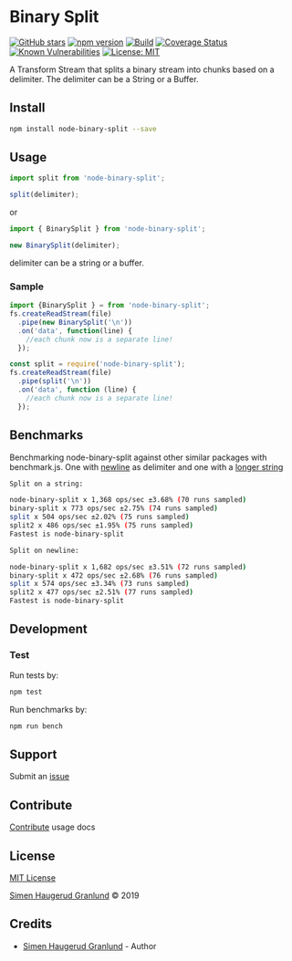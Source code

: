 # Binary Split

[![GitHub stars](https://img.shields.io/github/stars/hgranlund/node-binary-split.svg?style=social&label=Stars)](https://github.com/hgranlund/node-binary-split)
[![npm version](https://badge.fury.io/js/node-binary-split.svg)](https://badge.fury.io/js/node-binary-split)
[![Build](https://travis-ci.org/hgranlund/node-binary-split.png)](http://travis-ci.org/hgranlund/node-binary-split)
[![Coverage Status](https://coveralls.io/repos/github/hgranlund/node-binary-split/badge.svg?branch=master)](https://coveralls.io/github/hgranlund/node-binary-split?branch=master)
[![Known Vulnerabilities](https://snyk.io/test/github//hgranlund/node-binary-split/badge.svg)](https://snyk.io/test/github//hgranlund/node-binary-split)
[![License: MIT](https://img.shields.io/badge/License-MIT-yellow.svg)](https://opensource.org/licenses/MIT)

A Transform Stream that splits a binary stream into chunks based on a delimiter. The delimiter can be a String or a Buffer.

## Install

```bash
npm install node-binary-split --save
```

## Usage

```ts
import split from 'node-binary-split';

split(delimiter);
```

or

```ts
import { BinarySplit } from 'node-binary-split';

new BinarySplit(delimiter);
```

delimiter can be a string or a buffer.

### Sample

```ts
import {BinarySplit } = from 'node-binary-split';
fs.createReadStream(file)
  .pipe(new BinarySplit('\n'))
  .on('data', function(line) {
    //each chunk now is a separate line!
  });
```

```javascript
const split = require('node-binary-split');
fs.createReadStream(file)
  .pipe(split('\n'))
  .on('data', function (line) {
    //each chunk now is a separate line!
  });
```

## Benchmarks

Benchmarking node-binary-split against other similar packages with benchmark.js. One with [newline](https://raw.githubusercontent.com/hgranlund/node-binary-split/master/bench/benchmark.js) as delimiter and one with a [longer string](https://raw.githubusercontent.com/hgranlund/node-binary-split/master/bench/benchmark-string.js)

```bash
Split on a string:

node-binary-split x 1,368 ops/sec ±3.68% (70 runs sampled)
binary-split x 773 ops/sec ±2.75% (74 runs sampled)
split x 504 ops/sec ±2.02% (75 runs sampled)
split2 x 486 ops/sec ±1.95% (75 runs sampled)
Fastest is node-binary-split
```

```bash
Split on newline:

node-binary-split x 1,682 ops/sec ±3.51% (72 runs sampled)
binary-split x 472 ops/sec ±2.68% (76 runs sampled)
split x 574 ops/sec ±3.34% (73 runs sampled)
split2 x 477 ops/sec ±2.51% (77 runs sampled)
Fastest is node-binary-split
```

## Development

### Test

Run tests by:

```bash
npm test
```

Run benchmarks by:

```bash
npm run bench
```

## Support

Submit an [issue](https://github.com/hgranlund/node-binary-split/issues/new)

## Contribute

[Contribute](https://github.com/hgranlund/node-binary-split/blob/master/CONTRIBUTING.md) usage docs

## License

[MIT License](https://github.com/hgranlund/node-binary-split/blob/master/LICENSE)

[Simen Haugerud Granlund](https://hgranlund.com) © 2019

## Credits

- [Simen Haugerud Granlund](https://hgranlund.com) - Author
